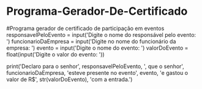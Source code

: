 # Programa-Gerador-De-Certificado

#Programa gerador de certificado de participação em eventos
responsavelPeloEvento = input('Digite o nome do responsável pelo evento: ')
funcionarioDaEmpresa = input('Digite no nome do funcionário da empresa: ')
evento = input('Digite o nome do evento: ')
valorDoEvento = float(input('Digite o valor do evento: '))

print('Declaro para o senhor', responsavelPeloEvento, ', que o senhor', funcionarioDaEmpresa, 'esteve presente no evento', evento, 'e gastou o valor de R$', str(valorDoEvento), 'com a entrada.')


